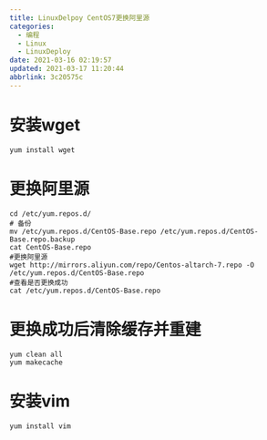 ```yaml
---
title: LinuxDelpoy CentOS7更换阿里源
categories: 
  - 编程
  - Linux
  - LinuxDeploy
date: 2021-03-16 02:19:57
updated: 2021-03-17 11:20:44
abbrlink: 3c20575c
---
```

# 安装wget
```shell
yum install wget
```
# 更换阿里源
```shell
cd /etc/yum.repos.d/
# 备份
mv /etc/yum.repos.d/CentOS-Base.repo /etc/yum.repos.d/CentOS-Base.repo.backup
cat CentOS-Base.repo
#更换阿里源
wget http://mirrors.aliyun.com/repo/Centos-altarch-7.repo -O /etc/yum.repos.d/CentOS-Base.repo
#查看是否更换成功
cat /etc/yum.repos.d/CentOS-Base.repo
```
# 更换成功后清除缓存并重建
```shell
yum clean all
yum makecache
```
# 安装vim
```shell
yum install vim
```
